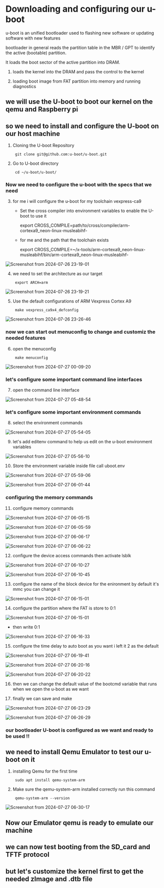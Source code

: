 # Downloading and configuring our u-boot 

u-boot is an unified bootloader used to flashing new software or updating software with new features 

bootloader in general reads the partition table in the MBR / GPT to identify the active (bootable) partition.

It loads the boot sector of the active partition into DRAM.

1) loads the kernel into the DRAM and pass the control to the kernel

2) loading boot image from FAT partition into memory and running diagnostics

## we will use the U-boot to boot our kernel on the qemu and Raspberry pi

## so we need to install and configure the U-boot on our host machine 

1. Cloning the U-boot Repository

		git clone git@github.com:u-boot/u-boot.git

2. Go to U-boot directory

		cd ~/u-boot/u-boot/

### Now we need to configure the u-boot with the specs that we need 

3. for me i will configure the u-boot for my toolchain vexpress-ca9

	- Set the cross compiler into environment variables to enable the U-boot to use it
		
		export CROSS_COMPILE=path/to/cross/compiler/arm-cortexa9_neon-linux-musleabihf-
	
	- for me and the path that the toolchain exists 
	
		export CROSS_COMPILE=~/x-tools/arm-cortexa9_neon-linux-musleabihf/bin/arm-cortexa9_neon-linux-musleabihf-

![Screenshot from 2024-07-26 23-19-01](https://github.com/user-attachments/assets/b107905a-f182-4313-ba6d-844feebf362a)
	
4. we need to set the architecture as our target 

		export ARCH=arm

![Screenshot from 2024-07-26 23-19-21](https://github.com/user-attachments/assets/064e5108-5a4d-450e-a700-0ccc1075e4cb)

5. Use the default configurations of ARM Vexpress Cortex A9
	
		make vexpress_ca9x4_defconfig

![Screenshot from 2024-07-26 23-26-46](https://github.com/user-attachments/assets/44be8810-6c50-456d-a5e2-b99c84329610)

### now we can start out menuconfig to change and customiz the needed features

6. open the menuconfig 

		make menuconfig 

![Screenshot from 2024-07-27 00-09-20](https://github.com/user-attachments/assets/fc70d27a-2915-41d4-baf8-73401a7a40df)

### let's configure some important command line interfaces

7. open the command line interface 

![Screenshot from 2024-07-27 05-48-54](https://github.com/user-attachments/assets/d2427795-63a9-4d43-9044-429b5fa3a9e1)

### let's configure some important environment commands

8. select the environment commands 

![Screenshot from 2024-07-27 05-54-05](https://github.com/user-attachments/assets/adfdb8f1-6574-414e-a0a5-eb86fc80a486)

9. let's add editenv command to help us edit on the u-boot environment variables 

![Screenshot from 2024-07-27 05-56-10](https://github.com/user-attachments/assets/f745fcb4-39be-4a7b-99d9-43e97b154a7c)

10. Store the environment variable inside file call uboot.env

![Screenshot from 2024-07-27 05-59-06](https://github.com/user-attachments/assets/c1028c5b-b32f-492a-b8cd-db5f24c37e8f)

![Screenshot from 2024-07-27 06-01-44](https://github.com/user-attachments/assets/d067e163-f233-4669-b80c-23dd82c84837)

### configuring the memory commands 

11. configure memory commands 

![Screenshot from 2024-07-27 06-05-15](https://github.com/user-attachments/assets/f3eb8ccd-b5f9-4b6c-9f56-f47ae1b6c897)

![Screenshot from 2024-07-27 06-05-59](https://github.com/user-attachments/assets/e2f7e826-86e2-43db-8687-fabd8fb69c04)

![Screenshot from 2024-07-27 06-06-17](https://github.com/user-attachments/assets/de6b97e6-3795-4586-8b51-71c90f01e103)

![Screenshot from 2024-07-27 06-06-22](https://github.com/user-attachments/assets/5f35b8d4-f752-4a6f-b5e1-bc19f387042b)

12. configure the device access commands then activate lsblk 

![Screenshot from 2024-07-27 06-10-27](https://github.com/user-attachments/assets/4c646940-8454-4a44-b81e-9a082485e4ac)

![Screenshot from 2024-07-27 06-10-45](https://github.com/user-attachments/assets/652b04e3-a412-45bb-b323-8e28b52df014)

13. configure the name of the block device for the enironment by default it's mmc you can change it 

![Screenshot from 2024-07-27 06-15-01](https://github.com/user-attachments/assets/ab461c13-0b10-45a8-9fc0-c6b72507e386)

14. configure the partition where the FAT is store to 0:1

![Screenshot from 2024-07-27 06-15-01](https://github.com/user-attachments/assets/088c9b57-bb61-4ff7-87f1-a6f177c42650)

- then write 0:1

![Screenshot from 2024-07-27 06-16-33](https://github.com/user-attachments/assets/efd7591f-2b89-4373-8dd9-b1e77b717c05)

15. configure the time delay to auto boot as you want i left it 2 as the default 

![Screenshot from 2024-07-27 06-19-41](https://github.com/user-attachments/assets/cfc95002-cb3d-42ad-bf94-fcb575e1aa06)

![Screenshot from 2024-07-27 06-20-16](https://github.com/user-attachments/assets/7fc13254-1ad2-41bd-8c90-60b857602908)

![Screenshot from 2024-07-27 06-20-22](https://github.com/user-attachments/assets/e561c70e-da53-47aa-a4bf-5255b36b44fe)

16. then we can change the default value of the bootcmd variable that runs when we open the u-boot as we want 

17. finally we can save and make 

![Screenshot from 2024-07-27 06-23-29](https://github.com/user-attachments/assets/c609d435-c9fb-4c69-88c2-6a2b339cc555)

![Screenshot from 2024-07-27 06-26-29](https://github.com/user-attachments/assets/536e755c-63ce-47ec-8c4c-166b0df6b062)

### our bootloader U-boot is configured as we want and ready to be used !!


## we need to install Qemu Emulator to test our u-boot on it 

1. installing Qemu for the first time

		sudo apt install qemu-system-arm
		
2. Make sure the qemu-system-arm installed correctly run this command 

		qemu-system-arm --version
		
![Screenshot from 2024-07-27 06-30-17](https://github.com/user-attachments/assets/149c93eb-61e1-48a6-9965-bd17dfb98c99)

## Now our Emulator qemu is ready to emulate our machine 

## we can now test booting from the SD_card and TFTF protocol 

## but let's customize the kernel first to get the needed zImage and .dtb file

		








 	

